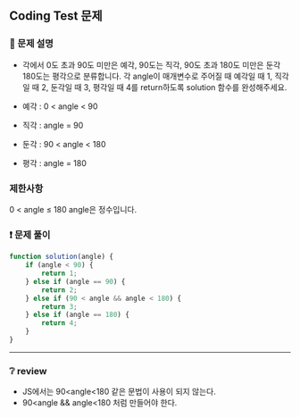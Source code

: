 ## Coding Test 문제

### 📌 문제 설명

- 각에서 0도 초과 90도 미만은 예각, 90도는 직각, 90도 초과 180도 미만은 둔각 180도는 평각으로 분류합니다. 각 angle이 매개변수로 주어질 때 예각일 때 1, 직각일 때 2, 둔각일 때 3, 평각일 때 4를 return하도록 solution 함수를 완성해주세요.

- 예각 : 0 < angle < 90
- 직각 : angle = 90
- 둔각 : 90 < angle < 180
- 평각 : angle = 180

###  제한사항

0 < angle ≤ 180
angle은 정수입니다.

### ❗ 문제 풀이

```javascript
function solution(angle) {
	if (angle < 90) {
		return 1;
	} else if (angle == 90) {
		return 2;
	} else if (90 < angle && angle < 180) {
		return 3;
	} else if (angle == 180) {
		return 4;
	}
}
```

---

### ❔ review

- JS에서는 90<angle<180 같은 문법이 사용이 되지 않는다.
- 90<angle && angle<180 처럼 만들어야 한다.
